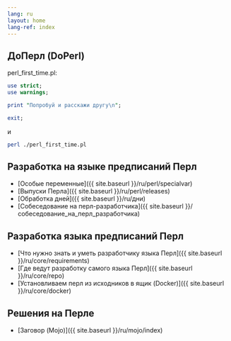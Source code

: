 ```yaml
---
lang: ru
layout: home
lang-ref: index
---
```


## ДоПерл (DoPerl)

perl_first_time.pl:

```perl
use strict;
use warnings;

print "Попробуй и расскажи другу\n";

exit;
```
и

```bash
perl ./perl_first_time.pl
```

## Разработка на языке предписаний Перл

* [Особые переменные]({{ site.baseurl }}/ru/perl/specialvar)
* [Выпуски Перла]({{ site.baseurl }}/ru/perl/releases)
* [Обработка дней]({{ site.baseurl }}/ru/дни)
* [Собеседование на перл-разработчика]({{ site.baseurl }}/собеседование_на_перл_разработчика)

## Разработка языка предписаний Перл

* [Что нужно знать и уметь разработчику языка Перл]({{ site.baseurl }}/ru/core/requirements)
* [Где ведут разработку самого языка Перл]({{ site.baseurl }}/ru/core/repo)
* [Установливаем перл из исходников в ящик (Docker)]({{ site.baseurl }}/ru/core/docker)

## Решения на Перле

* [Заговор (Mojo)]({{ site.baseurl }}/ru/mojo/index)
